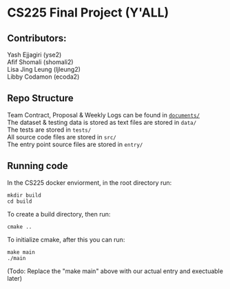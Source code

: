 # CS225 Final Project (Y'ALL)
## Contributors:  
Yash Ejjagiri (yse2) \
Afif Shomali (shomali2) \
Lisa Jing Leung (ljleung2) \
Libby Codamon (ecoda2) 

## Repo Structure
Team Contract, Proposal & Weekly Logs can be found in [`documents/`](https://github.com/yaswant2403/cs225final_project/tree/main/documents)  
The dataset & testing data is stored as text files are stored in `data/`  
The tests are stored in `tests/`  
All source code files are stored in `src/`  
The entry point source files are stored in `entry/`

## Running code 

In the CS225 docker enviorment, in the root directory run:  
```
mkdir build 
cd build
```
To create a build directory, then run: 
```
cmake ..  
```
To initialize cmake, after this you can run: 
```
make main
./main 
```
(Todo: Replace the "make main" above with our actual entry and exectuable later)
